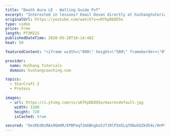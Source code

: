```yaml
---
title: "Death Aura LE - Walling Guide PvT"
excerpt: "Interested in lessons? Email Devon directly at hushangtutorials@outlook.com ------------------------------------------------------------------------------------------------------- Want to support HuShang Tutorials directly? Patreon is a website where you can contribute a monthly donation that will help"
originalUrl: https://youtube.com/watch?v=vKfhpDEDO5o
type: video
price: Free
length: PT3M22S
publishedDateTime: 2020-05-28T16:14:48Z
heat: 50

featuredContent: "<iframe width=\"800\" height=\"500\" frameborder=\"0\" src=\"https://www.youtube.com/embed/vKfhpDEDO5o\" allow=\"accelerometer; autoplay; encrypted-media; gyroscope; picture-in-picture\" allowfullscreen></iframe>"

provider:
  name: HuShang Tutorials
  domain: hushangcoaching.com

topics:
  - StarCraft 2
  - Protoss

images:
  - url: https://i.ytimg.com/vi/vKfhpDEDO5o/maxresdefault.jpg
    width: 1280
    height: 720
    isCached: true

secured: "XezREd8sRAx9Qm0R/EPBPeqf2mGBngbo5Jf39lPIm5Lq7DDwGGZkd54c/0nPvw4Uf904JZua+F/5qrOzeFk1ExH5CF3YFG1cuKvGlvvFmBljHVrfZpjqY7eAX21xxaBdBB1U7QszB0EMW9ZHS+qy/NcO9GvysrVw6b4dDPVxpGiVvNK4OzY0uVfmMbVRi0aMfNxmRHGqnSR8JSqQs2ROctuPahw1P7ajtGLF8e4T6WhqHpVjQ98YDT8GGKrFXnoa60mWq01/c+twJUllrtW/MHTiLeSkt8PjRI1VV4vJfeZIrCGZgkNzBFOA6pMGlOIqaDNRZQn9+HH5AyGrsOAJkhQX55pIaW2q4qRA7937WJXautn5kApOss2l3lW9spNN/9ifhcORKaXZ/SZiLT284QLHMXRIzmBetfoV7Aq0hdU=;+VnyTaFLWivgrDINvosNIg=="
---
```


